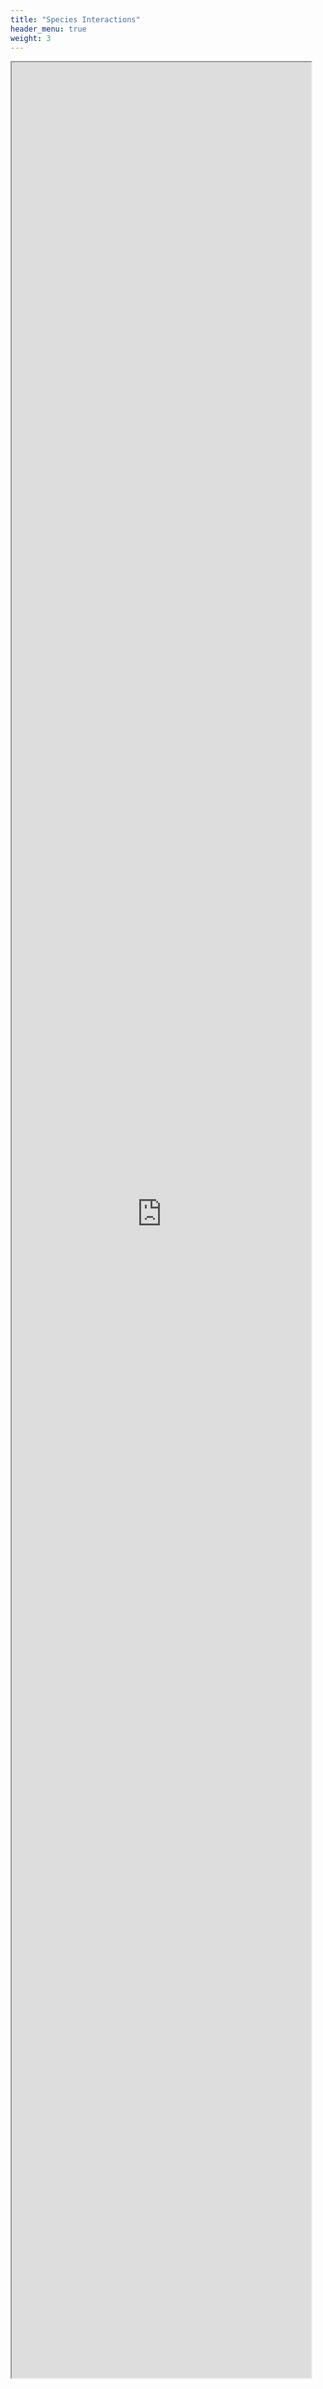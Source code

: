 ```yaml
---
title: "Species Interactions"
header_menu: true
weight: 3
---
```


<div>
  <iframe src="https://vt-ecostudies-atlas.shinyapps.io/wildbee_interactions" width="95%" height="95%" allowtransparency="true">
  </iframe>
</div>